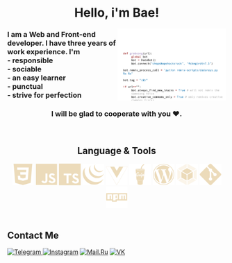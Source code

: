 <h1 align="center">Hello, i'm Bae!</h1>

<img align="right" width="250" src="https://github.com/Bae-Kabirov/Bae-Kabirov/blob/master/code.gif" alt="code GIF"/>

<h3>
  I am a Web and Front-end developer. I have three years of work experience. I'm <br/>
  - responsible <br/>
  - sociable <br/>
  - an easy learner <br/>
  - punctual <br/>
  - strive for perfection <br/>
</h3>
<h3 align="center">I will be glad to cooperate with you ♥.</h3>

<br/>
<section>
  <h2 align="center">Language & Tools</h2>
  <div align="center">
    <img src="./img/css.svg" width="50" alt="css"/>
    <img src="./img/javascript.svg" width="50" alt="JavaScript"/>
    <img src="./img/typescript.svg" width="50" alt="TypeScript"/>
    <img src="./img/jquery.svg" width="50" alt="Jquery"/>
    <img src="./img/vue.svg" width="50" alt="Vue"/>
    <img src="./img/gulp.svg" width="50" alt="Gulp"/>
    <img src="./img/wordpress.svg" width="50" alt="Wordpress"/>
    <img src="./img/webpack.svg" width="50" alt="WebPack"/>
    <img src="./img/git.svg" width="50" alt="Git"/>
    <img src="./img/npm.svg" width="50" alt="npm"/>
  </div>
</section>
<br/>

<h2>Contact Me</h2>

<div>
    <a href="https://t.me/ewewezze" target="_blank">
      <img src="https://img.shields.io/badge/Telegram-black?style=for-the-badge&logo=Telegram&logoColor=white" alt="Telegram"/>
    </a>
    <a href="https://www.instagram.com/ewewezze/" target="_blank">
      <img src="https://img.shields.io/badge/Instagram-black?style=for-the-badge&logo=instagram" alt="Instagram"/></a>
    <a href="mailto:talkingtom32203@mail.ru" target="_blank">
      <img src="https://img.shields.io/badge/Mail.Ru-black?style=for-the-badge&logo=mail.ru" alt="Mail.Ru"/></a>
    </a>
    <a href="https://vk.com/ewewezze" target="_blank">
      <img src="https://img.shields.io/badge/vk-black?style=for-the-badge&logo=Vk" alt="VK"/></a>
    </a>
</div>
